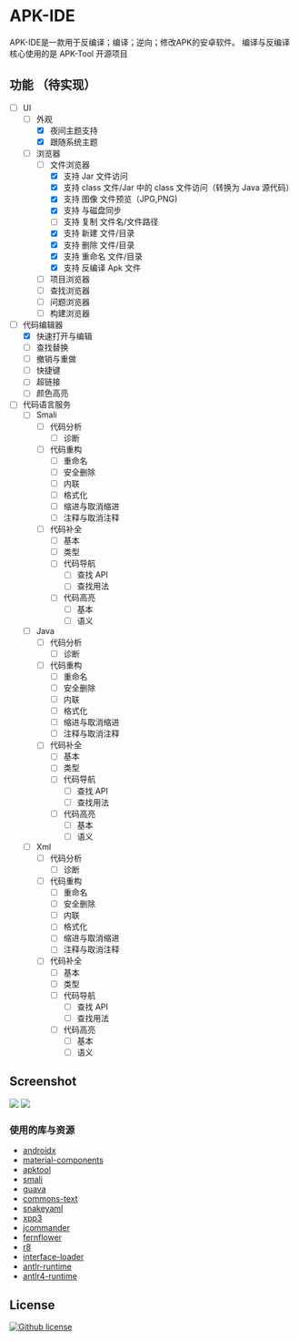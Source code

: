 # APK-IDE

APK-IDE是一款用于反编译；编译；逆向；修改APK的安卓软件。
编译与反编译核心使用的是 APK-Tool 开源项目

## 功能 （待实现）

- [ ] UI
  - [ ] 外观
    - [x] 夜间主题支持
    - [x] 跟随系统主题
  - [ ] 浏览器
    - [ ] 文件浏览器
      - [x] 支持 Jar 文件访问
      - [x] 支持 class 文件/Jar 中的 class 文件访问（转换为 Java 源代码）
      - [x] 支持 图像 文件预览（JPG,PNG)
      - [x] 支持 与磁盘同步
      - [ ] 支持 复制 文件名/文件路径
      - [x] 支持 新建 文件/目录
      - [x] 支持 删除 文件/目录
      - [x] 支持 重命名 文件/目录
      - [x] 支持 反编译 Apk 文件
    - [ ] 项目浏览器
    - [ ] 查找浏览器
    - [ ] 问题浏览器
    - [ ] 构建浏览器
- [ ] 代码编辑器
  - [x] 快速打开与编辑  
  - [ ] 查找替换
  - [ ] 撤销与重做
  - [ ] 快捷键
  - [ ] 超链接
  - [ ] 颜色高亮
- [ ] 代码语言服务
  - [ ] Smali
    - [ ] 代码分析
      - [ ] 诊断
    - [ ] 代码重构
      - [ ] 重命名
      - [ ] 安全删除
      - [ ] 内联
      - [ ] 格式化
      - [ ] 缩进与取消缩进
      - [ ] 注释与取消注释
    - [ ] 代码补全 
      - [ ] 基本 
      - [ ] 类型
      - [ ] 代码导航
        - [ ] 查找 API
        - [ ] 查找用法
      - [ ] 代码高亮 
        - [ ] 基本
        - [ ] 语义
  - [ ] Java
    - [ ] 代码分析
      - [ ] 诊断
    - [ ] 代码重构
      - [ ] 重命名
      - [ ] 安全删除
      - [ ] 内联
      - [ ] 格式化
      - [ ] 缩进与取消缩进
      - [ ] 注释与取消注释
    - [ ] 代码补全
      - [ ] 基本
      - [ ] 类型
      - [ ] 代码导航
        - [ ] 查找 API
        - [ ] 查找用法
      - [ ] 代码高亮
        - [ ] 基本
        - [ ] 语义
  - [ ] Xml
    - [ ] 代码分析
      - [ ] 诊断
    - [ ] 代码重构
      - [ ] 重命名
      - [ ] 安全删除
      - [ ] 内联
      - [ ] 格式化
      - [ ] 缩进与取消缩进
      - [ ] 注释与取消注释
    - [ ] 代码补全
      - [ ] 基本
      - [ ] 类型
      - [ ] 代码导航
        - [ ] 查找 API
        - [ ] 查找用法
      - [ ] 代码高亮
        - [ ] 基本
        - [ ] 语义
## Screenshot

<img src="https://github.com/weg2022/apkide/tree/main/images/1.png">
<img src="https://github.com/weg2022/apkide/tree/main/images/2.png">

### 使用的库与资源

* [androidx](https://github.com/androidx/androidx)
* [material-components](https://github.com/material-components/material-components-android)
* [apktool](https://github.com/iBotPeaches/Apktool)
* [smali](https://github.com/google/smali)
* [guava](https://github.com/google/guava)
* [commons-text](https://commons.apache.org/proper/commons-text)
* [snakeyaml](https://bitbucket.org/snakeyaml/snakeyaml)
* [xpp3](https://github.com/codelibs/xpp3)
* [jcommander](http://jcommander.org/)
* [fernflower](https://github.com/fesh0r/fernflower)
* [r8](https://r8.googlesource.com/r8)
* [interface-loader](https://github.com/JeremyLiao/InterfaceLoader)
* [antlr-runtime](https://github.com/antlr/antl3)
* [antlr4-runtime](https://github.com/antlr/antlr4)

## License

[![Github license](https://img.shields.io/github/license/weg2020/apkide)](https://github.com/weg2020/apkide/blob/main/LICENSE)


